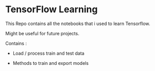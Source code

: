 # TensorFlow Learning

This Repo contains all the notebooks that i used to learn Tensorflow.

Might be useful for future projects. 

Contains : 

- Load / process train and test data

  
- Methods to train and export models 
              
